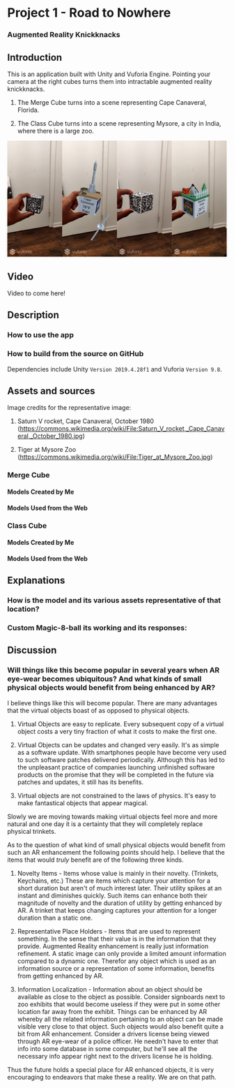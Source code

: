 Project 1 - Road to Nowhere
=============================

### Augmented Reality Knickknacks

Introduction
------------

This is an application built with Unity and Vuforia Engine. Pointing your camera at the right cubes turns them into intractable augmented reality knickknacks.

1. The Merge Cube turns into a scene representing Cape Canaveral, Florida.

2. The Class Cube turns into a scene representing Mysore, a city in India, where there is a large zoo.

![](./images/blank-vr.png)

Video
------
Video to come here!

Description 
------------

### How to use the app


### How to build from the source on GitHub

Dependencies include Unity `Version 2019.4.28f1` and Vuforia `Version 9.8`.

## Assets and sources

Image credits for the representative image:

1. Saturn V rocket, Cape Canaveral, October 1980 (https://commons.wikimedia.org/wiki/File:Saturn_V_rocket,_Cape_Canaveral,_October_1980.jpg)

2. Tiger at Mysore Zoo (https://commons.wikimedia.org/wiki/File:Tiger_at_Mysore_Zoo.jpg)

### Merge Cube

#### Models Created by Me

#### Models Used from the Web



### Class Cube

#### Models Created by Me

#### Models Used from the Web


## Explanations

### How is the model and its various assets representative of that location?

### Custom Magic-8-ball its working and its responses:

Discussion
----------

### Will things like this become popular in several years when AR eye-wear  becomes ubiquitous? And what kinds of small physical objects would benefit from being enhanced by AR?

I believe things like this will become popular. There are many advantages that the virtual objects boast of as opposed to physical objects.

1. Virtual Objects are easy to replicate. Every subsequent copy of a virtual object costs a very tiny fraction of what it costs to make the first one.

2. Virtual Objects can be updates and changed very easily. It's as simple as a software update. With smartphones people have become very used to such software patches delivered periodically. Although this has led to the unpleasant practice of companies launching unfinished software products on the promise that they will be completed in the future via patches and updates, it still has its benefits.

3. Virtual objects are not constrained to the laws of physics. It's easy to make fantastical objects that appear magical.

Slowly we are moving towards making virtual objects feel more and more natural and one day it is a certainty that they will completely replace physical trinkets.

As to the question of what kind of small physical objects would benefit from such an AR enhancement the following points should help. I believe that the items that would _truly_ benefit are of the following three kinds.

1. Novelty Items - Items whose value is mainly in their novelty. (Trinkets, Keychains, etc.) These are items which capture your attention for a short duration but aren't of much interest later. Their utility spikes at an instant and diminishes quickly. Such items can enhance both their magnitude of novelty and the duration of utility by getting enhanced by AR. A trinket that keeps changing captures your attention for a longer duration than a static one.

2. Representative Place Holders - Items that are used to represent something. In the sense that their value is in the information that they provide. Augmented Reality enhancement is really just information refinement. A static image can only provide a limited amount information compared to a dynamic one. Therefor any object which is used as an information source or a representation of some information, benefits from getting enhanced by AR.


3. Information Localization - Information about an object should be available as close to the object as possible. Consider signboards next to zoo exhibits that would become useless if they were put in some other location far away from the exhibit. Things can be enhanced by AR whereby all the related information pertaining to an object can be made visible very close to that object. Such objects would also benefit quite a bit from AR enhancement. Consider a drivers license being viewed through AR eye-wear of a police officer. He needn't have to enter that info into some database in some computer, but he'll see all the necessary info appear right next to the drivers license he is holding.

Thus the future holds a special place for AR enhanced objects, it is very encouraging to endeavors that make these a reality. We are on that path.
